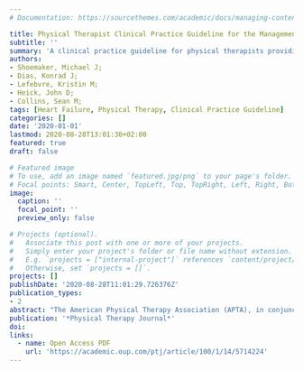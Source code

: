```yaml
---
# Documentation: https://sourcethemes.com/academic/docs/managing-content/

title: Physical Therapist Clinical Practice Guideline for the Management of Individuals With Heart Failure
subtitle: ''
summary: 'A clinical practice guideline for physical therapists providing rehabilitation to individuals with heart failure.'
authors:
- Shoemaker, Michael J;
- Dias, Konrad J;
- Lefebvre, Kristin M;
- Heick, John D;
- Collins, Sean M;
tags: [Heart Failure, Physical Therapy, Clinical Practice Guideline]
categories: []
date: '2020-01-01'
lastmod: 2020-08-28T13:01:30+02:00
featured: true
draft: false

# Featured image
# To use, add an image named `featured.jpg/png` to your page's folder.
# Focal points: Smart, Center, TopLeft, Top, TopRight, Left, Right, BottomLeft, Bottom, BottomRight.
image:
  caption: ''
  focal_point: ''
  preview_only: false

# Projects (optional).
#   Associate this post with one or more of your projects.
#   Simply enter your project's folder or file name without extension.
#   E.g. `projects = ["internal-project"]` references `content/project/deep-learning/index.md`.
#   Otherwise, set `projects = []`.
projects: []
publishDate: '2020-08-28T11:01:29.726376Z'
publication_types:
- 2
abstract: "The American Physical Therapy Association (APTA), in conjunction with the Cardiovascular and Pulmonary Section of APTA, have commissioned the development of this clinical practice guideline to assist physical therapists in their clinical decision making when managing patients with heart failure. Physical therapists treat patients with varying degrees of impairments and limitations in activity and participation associated with heart failure pathology across the continuum of care. This document will guide physical therapist practice in the examination and treatment of patients with a known diagnosis of heart failure. The development of this clinical practice guideline followed a structured process and resulted in 9 key action statements to guide physical therapist practice. The level and quality of available evidence were graded based on specific criteria to determine the strength of each action statement. Clinical algorithms were developed to guide the physical therapist in appropriate clinical decision making. Physical therapists are encouraged to work collaboratively with other members of the health care team in implementing these action statements to improve the activity, participation, and quality of life in individuals with heart failure and reduce the incidence of heart failure-related re-admissions"
publication: '*Physical Therapy Journal*'
doi: 
links:
  - name: Open Access PDF
    url: 'https://academic.oup.com/ptj/article/100/1/14/5714224' 
---
```

